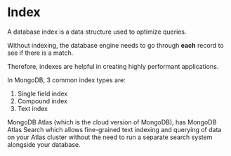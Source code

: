 # Index

A database index is a data structure used to optimize queries.

Without indexing, the database engine needs to go through **each** record to see if there is a match.

Therefore, indexes are helpful in creating highly performant applications.

In MongoDB, 3 common index types are:
1. Single field index
2. Compound index
3. Text index

MongoDB Atlas (which is the cloud version of MongoDB), has MongoDB Atlas Search
which allows fine-grained text indexing and querying of data on your Atlas 
cluster without the need to run a separate search system alongside your 
database.